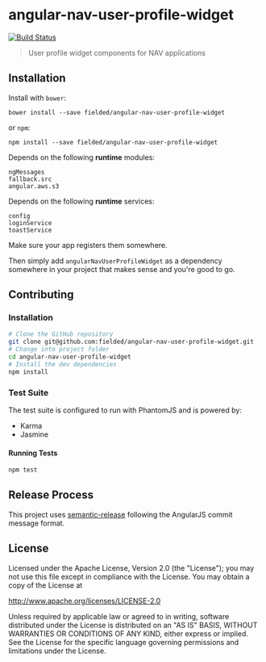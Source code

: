 # angular-nav-user-profile-widget

[![Build Status][travis-image]][travis-url]

[travis-url]: https://travis-ci.org/fielded/angular-nav-user-profile-widget
[travis-image]: https://img.shields.io/travis/fielded/angular-nav-user-profile-widget.svg

> User profile widget components for NAV applications

## Installation

Install with `bower`:

```shell
bower install --save fielded/angular-nav-user-profile-widget
```

or `npm`:

```shell
npm install --save fielded/angular-nav-user-profile-widget
```

Depends on the following **runtime** modules:

```
ngMessages
fallback.src
angular.aws.s3
```

Depends on the following **runtime** services:

```
config
loginService
toastService
```

Make sure your app registers them somewhere.

Then simply add `angularNavUserProfileWidget` as a dependency somewhere in your project that makes sense and you're good to go.

## Contributing

### Installation

```bash
# Clone the GitHub repository
git clone git@github.com:fielded/angular-nav-user-profile-widget.git
# Change into project folder
cd angular-nav-user-profile-widget
# Install the dev dependencies
npm install
```

### Test Suite

The test suite is configured to run with PhantomJS and is powered by:

- Karma
- Jasmine

#### Running Tests

```bash
npm test
```

## Release Process

This project uses [semantic-release][] following the AngularJS commit message
format.

[semantic-release]: https://github.com/semantic-release/semantic-release

## License

Licensed under the Apache License, Version 2.0 (the "License"); you may not use this file except in compliance with the License.  You may obtain a copy of the License at

http://www.apache.org/licenses/LICENSE-2.0

Unless required by applicable law or agreed to in writing, software distributed under the License is distributed on an "AS IS" BASIS, WITHOUT WARRANTIES OR CONDITIONS OF ANY KIND, either express or implied.  See the License for the specific language governing permissions and limitations under the License.
